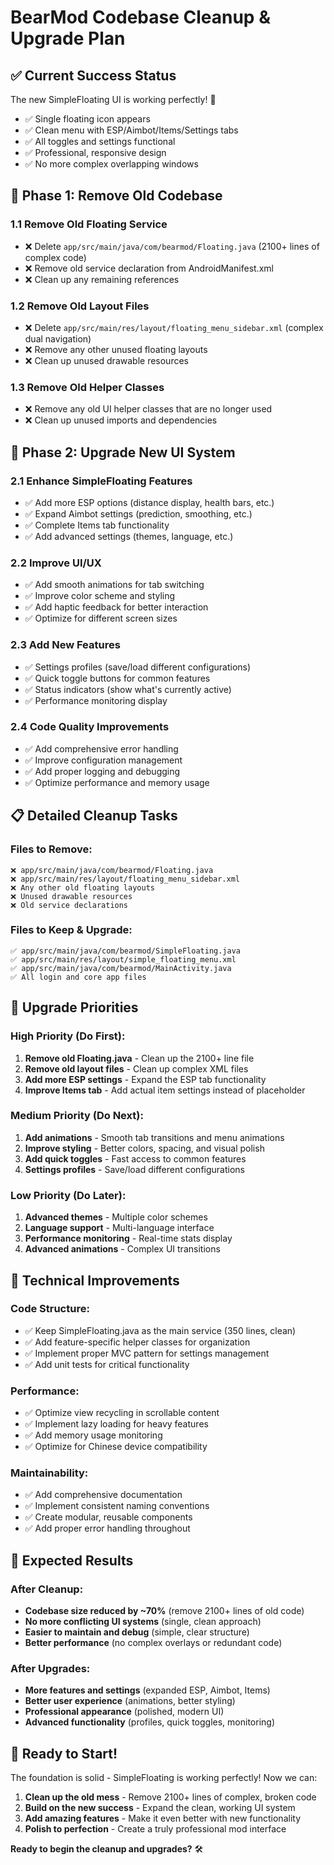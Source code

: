 # BearMod Codebase Cleanup & Upgrade Plan

## ✅ **Current Success Status**

The new SimpleFloating UI is working perfectly! 🎉
- ✅ Single floating icon appears
- ✅ Clean menu with ESP/Aimbot/Items/Settings tabs
- ✅ All toggles and settings functional
- ✅ Professional, responsive design
- ✅ No more complex overlapping windows

## 🧹 **Phase 1: Remove Old Codebase**

### **1.1 Remove Old Floating Service**
- ❌ Delete `app/src/main/java/com/bearmod/Floating.java` (2100+ lines of complex code)
- ❌ Remove old service declaration from AndroidManifest.xml
- ❌ Clean up any remaining references

### **1.2 Remove Old Layout Files**
- ❌ Delete `app/src/main/res/layout/floating_menu_sidebar.xml` (complex dual navigation)
- ❌ Remove any other unused floating layouts
- ❌ Clean up unused drawable resources

### **1.3 Remove Old Helper Classes**
- ❌ Remove any old UI helper classes that are no longer used
- ❌ Clean up unused imports and dependencies

## 🚀 **Phase 2: Upgrade New UI System**

### **2.1 Enhance SimpleFloating Features**
- ✅ Add more ESP options (distance display, health bars, etc.)
- ✅ Expand Aimbot settings (prediction, smoothing, etc.)
- ✅ Complete Items tab functionality
- ✅ Add advanced settings (themes, language, etc.)

### **2.2 Improve UI/UX**
- ✅ Add smooth animations for tab switching
- ✅ Improve color scheme and styling
- ✅ Add haptic feedback for better interaction
- ✅ Optimize for different screen sizes

### **2.3 Add New Features**
- ✅ Settings profiles (save/load different configurations)
- ✅ Quick toggle buttons for common features
- ✅ Status indicators (show what's currently active)
- ✅ Performance monitoring display

### **2.4 Code Quality Improvements**
- ✅ Add comprehensive error handling
- ✅ Improve configuration management
- ✅ Add proper logging and debugging
- ✅ Optimize performance and memory usage

## 📋 **Detailed Cleanup Tasks**

### **Files to Remove:**
```
❌ app/src/main/java/com/bearmod/Floating.java
❌ app/src/main/res/layout/floating_menu_sidebar.xml
❌ Any other old floating layouts
❌ Unused drawable resources
❌ Old service declarations
```

### **Files to Keep & Upgrade:**
```
✅ app/src/main/java/com/bearmod/SimpleFloating.java
✅ app/src/main/res/layout/simple_floating_menu.xml
✅ app/src/main/java/com/bearmod/MainActivity.java
✅ All login and core app files
```

## 🎯 **Upgrade Priorities**

### **High Priority (Do First):**
1. **Remove old Floating.java** - Clean up the 2100+ line file
2. **Remove old layout files** - Clean up complex XML files
3. **Add more ESP settings** - Expand the ESP tab functionality
4. **Improve Items tab** - Add actual item settings instead of placeholder

### **Medium Priority (Do Next):**
1. **Add animations** - Smooth tab transitions and menu animations
2. **Improve styling** - Better colors, spacing, and visual polish
3. **Add quick toggles** - Fast access to common features
4. **Settings profiles** - Save/load different configurations

### **Low Priority (Do Later):**
1. **Advanced themes** - Multiple color schemes
2. **Language support** - Multi-language interface
3. **Performance monitoring** - Real-time stats display
4. **Advanced animations** - Complex UI transitions

## 🔧 **Technical Improvements**

### **Code Structure:**
- ✅ Keep SimpleFloating.java as the main service (350 lines, clean)
- ✅ Add feature-specific helper classes for organization
- ✅ Implement proper MVC pattern for settings management
- ✅ Add unit tests for critical functionality

### **Performance:**
- ✅ Optimize view recycling in scrollable content
- ✅ Implement lazy loading for heavy features
- ✅ Add memory usage monitoring
- ✅ Optimize for Chinese device compatibility

### **Maintainability:**
- ✅ Add comprehensive documentation
- ✅ Implement consistent naming conventions
- ✅ Create modular, reusable components
- ✅ Add proper error handling throughout

## 🎉 **Expected Results**

### **After Cleanup:**
- **Codebase size reduced by ~70%** (remove 2100+ lines of old code)
- **No more conflicting UI systems** (single, clean approach)
- **Easier to maintain and debug** (simple, clear structure)
- **Better performance** (no complex overlays or redundant code)

### **After Upgrades:**
- **More features and settings** (expanded ESP, Aimbot, Items)
- **Better user experience** (animations, better styling)
- **Professional appearance** (polished, modern UI)
- **Advanced functionality** (profiles, quick toggles, monitoring)

## 🚀 **Ready to Start!**

The foundation is solid - SimpleFloating is working perfectly! Now we can:

1. **Clean up the old mess** - Remove 2100+ lines of complex, broken code
2. **Build on the new success** - Expand the clean, working UI system
3. **Add amazing features** - Make it even better with new functionality
4. **Polish to perfection** - Create a truly professional mod interface

**Ready to begin the cleanup and upgrades?** 🛠️ 